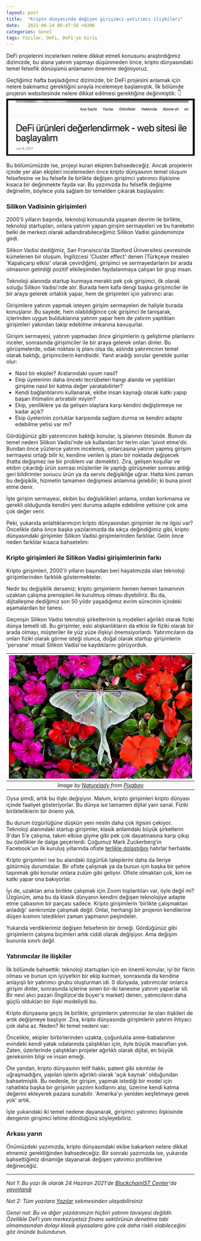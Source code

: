 ```yaml
---
layout: post
title:  "Kripto dünyasında değişen girişimci-yatırımcı ilişkileri"
date:   2021-06-24 08:47:56 +0300
categories: Genel
tags: Yazılar, DeFi, DeFi'ye Giriş
---
```



DeFi projelerini incelerken nelere dikkat etmeli konusunu araştırdığımız dizimizde, bu alana yatırım yapmayı düşünmeden önce, kripto dünyasındaki temel felsefik dönüşümü anlamanın önemine değiniyoruz. 

Geçtiğimiz hafta başladığımız dizimizde, bir DeFi projesini anlamak için nelere bakmamız gerektiğini sırayla incelemeye başlamıştık. İlk bölümde projenin websitesinde nelere dikkat edilmesi gerektiğine değinmiştik: 👇
![](/assets/defi-giris-210624.png)

Bu bölümümüzde ise, projeyi kuran ekipten bahsedeceğiz. Ancak projelerin içinde yer alan ekipleri incelemeden önce kripto dünyasının temel oluşum felsefesine ve bu felsefe ile birlikte değişen girişimci yatırımcı ilişkisine kısaca bir değinmekte fayda var. Bu yazımızda bu felsefik değişime değinelim, böylece yola sağlam bir temelden çıkarak başlayalım:

### Silikon Vadisinin girişimleri

2000'li yılların başında, teknoloji konusunda yaşanan devrim ile birlikte, teknoloji startupları, onlara yatırım yapan girişim sermayeleri ve bu hareketin belki de merkezi olarak adlandırabileceğimiz Silikon Vadisi gündemimize girdi.

Silikon Vadisi dediğimiz, San Fransisco'da Stanford Üniversitesi çevresinde kümelenen bir oluşum. İngilizcesi 'Cluster effect' denen (Türkçeye mealen 'Kapalıçarşı etkisi' olarak çevirdiğim), girişimci ve sermayedarların bir arada olmasının getirdiği pozitif etkileşimden faydalanmaya çalışan bir grup insan. 

Teknoloji alanında startup kurmaya meraklı pek çok girişimci, ilk olarak soluğu Silikon Vadisi'nde alır. Burada hem kafa dengi başka girişimciler ile bir araya gelerek ortaklık yapar, hem de girişimleri için yatırımcı arar.  

Girişimlere yatırım yapmak isteyen girişim sermayeleri de haliyle burada konuşlanır. Bu sayede, hem olabildiğince çok girişimci ile tanışarak, içlerinden uygun bulduklarına yatırım yapar hem de yatırım yaptıkları girişimleri yakından takip edebilme imkanına kavuşurlar. 

Girişim sermayesi, yatırım yapmadan önce girişimlerin iş geliştirme planlarını inceler, sonrasında girişimciler ile bir araya gelerek onları dinler. Bu görüşmelerde, odak noktası iş planı olsa da, aslında yatırımcının temel olarak baktığı, girişimcilerin kendisidir. Yanıt aradığı sorular genelde şunlar olur: 

- Nasıl bir ekipler? Aralarındaki uyum nasıl?
- Ekip üyelerinin daha önceki tecrübeleri hangi alanda ve yaptıkları girişime nasıl bir katma değer yaratabilirler?
- Kendi bağlantılarımı kullanarak, ekibe insan kaynağı olarak katkı yapıp başarı ihtimalini artırabilir miyim?
- Ekip, yeniliklere ya da gelişen olaylara karşı kendini değiştirmeye ne kadar açık?
- Ekip üyelerinin zorluklar karşısında sağlam durma ve kendini adapte edebilme yetisi var mı?

Gördüğünüz gibi yatırımcının baktığı konular, iş planının ötesinde. Bunun da temel nedeni Silikon Vadisi'nde sık kullanılan bir terim olan 'pivot etme'dir. Bundan önce yüzlerce yatırım incelemiş, onlarcasına yatırım yapmış girişim sermayesi ortağı bilir ki, kendine verilen iş planı bir noktada değişecek (hatta değişmez ise bir problem var demektir). Zira, gelişen koşullar ve ekibin çıkardığı ürün sonrası müşteriler ile yaptığı görüşmeler sonrası aldığı geri bildirimler sonucu ürün ya da servis değişikliğe uğrar. Hatta kimi zaman bu değişiklik, hizmetin tamamen değişmesi anlamına gelebilir; ki buna pivot etme denir.

İşte girişim sermayesi, ekibin bu değişiklikleri anlama, ondan korkmama ve gerekli olduğunda kendini yeni duruma adapte edebilme yetisine çok ama çok değer verir. 

Peki, yukarıda anlattıklarımızın kripto dünyasından girişimler ile ne ilgisi var? Öncelikle daha önce başka yazılarımızda da sıkça değindiğimiz gibi, kripto dünyasındaki girişimler Silikon Vadisi girişimlerinden farklılar. Gelin önce neden farklılar kısaca bahsetelim: 

### Kripto girişimleri ile Silikon Vadisi girişimlerinin farkı

Kripto girişimleri, 2000'li yılların başından beri hayatımızda olan teknoloji girişimlerinden farklılık göstermekteler. 

Nedir bu değişiklik derseniz; kripto girişimlerin hemen hemen tamamının uzaktan çalışma prensipleri ile kurulmuş olması diyebiliriz. Bu da, dijitalleşme dediğimiz son 50 yıldır yaşadığımız evrim sürecinin içindeki aşamalardan bir tanesi. 

Geçmişin Silikon Vadisi teknoloji şirketlerinin iş modelleri ağırlıklı olarak fiziki dünya temelli idi. Bu girişimler, eski alışkanlıkların da etkisi ile fiziki olarak bir arada olmayı, müşteriler ile yüz yüze ilişkiyi önemsiyorlardı. Yatırımcıların da onları fiziki olarak görme isteği olunca, doğal olarak startup girişimlerin 'pervane' misali Silikon Vadisi'ne kaydıklarını görüyorduk. 

| ![luna-moth](/assets/luna-moth-3619811_800.jpg)|
|:--:| 
| *Image by [Naturelady](https://pixabay.com/users/naturelady-3551620/) from [Pixabay](https://pixabay.com/)*|

Oysa şimdi, artık bu ilişki değişiyor. Malum, kripto girişimleri kripto dünyası içinde faaliyet gösteriyorlar. Bu dünya ise tamamen dijital yani sanal. Fiziki birlikteliklerin bir önemi yok. 

Bu durum özgürlüğüne düşkün yeni neslin daha çok ilgisini çekiyor. Teknoloji alanındaki startup girişimler, klasik anlamdaki büyük şirketlerin 9'dan 5'e çalışma, takım elbise giyme gibi pek çok dayatmasına karşı çıkıp bu özellikler ile dalga geçerlerdi. Çoğumuz Mark Zuckerberg'in Facebook'un ilk kuruluş yıllarında ofiste [terlikle dolaştığını](https://www.pinterest.com/coryebailey/mark-zuckerberg/) hatırlar herhalde. 

Kripto girişimleri ise bu alandaki özgürlük taleplerini daha da ileriye götürmüş durumdalar. Bir ofiste çalışmak ya da bunun için başka bir şehire taşınmak gibi konular onlara zulüm gibi geliyor. Ofiste olmaktan çok, kim ne katkı yapar ona bakıyorlar. 

İyi de, uzaktan ama birlikte çalışmak için Zoom toplantıları var, öyle değil mi? Üzgünüm, ama bu da klasik dünyanın kendini değişen teknolojiye adapte etme çabasının bir parçası sadece. Kripto girişimlerin 'birlikte çalışmaktan anladığı' senkronize çalışmak değil. Onlar, herhangi bir projenin kendilerine düşen kısmını istedikleri zaman yapmanın peşindeler. 

Yukarıda verdiklerimiz değişen felsefenin bir örneği. Gördüğünüz gibi girişimlerin çalışma biçimleri artık ciddi olarak değişiyor. Ama değişim bununla sınırlı değil. 

### Yatırımcılar ile ilişkiler

İlk bölümde bahsettik: teknoloji startupları için en önemli konular, iyi bir fikrin olması ve bunun için iyi/yetkin bir ekip kurman, sonrasında da kendine anlayışlı bir yatırımcı grubu oluşturman idi. 0 dünyada, yatırımcılar onlarca girişim dinler, sonrasında içlerine sinen bir-iki tanesine yatırım yaparlar idi. Bir nevi alıcı pazarı (İngilizce'de buyer's market) denen, yatımcıların daha güçlü oldukları bir ilişki modeliydi bu. 

Kripto dünyasına geçiş ile birlikte, girişimlerin yatırımcılar ile olan ilişkileri de artık değişmeye başlıyor. Zira, kripto dünyasında girişimlerin yatırım ihtiyacı çok daha az. Neden? İki temel nedeni var:  

Öncelikle, ekipler birbirlerinden uzakta, çoğunlukla anne-babalarının evindeki kendi yatak odalarında çalıştıkları için, öyle büyük masrafları yok. Zaten, üzerlerinde çalıştıkları projeler ağırlıklı olarak dijital, en büyük gereksinim bilgi ve insan emeği. 

Öte yandan, kripto dünyasının telif hakkı, patent gibi sıkıntılar ile uğraşmadığını, yapılan işlerin ağırlıklı olarak 'açık kaynak' olduğundan bahsetmiştik. Bu nedenle, bir girişim, yapmak istediği bir model için rahatlıkla başka bir girişimin yazılım kodlarını alıp, üzerine kendi katma değerini ekleyerek pazara sunabilir. 'Amerika'yı yeniden keşfetmeye gerek yok' artık.

İşte yukarıdaki iki temel nedene dayanarak, girişimci yatırımcı ilişkisinde dengenin girişimci lehine döndüğünü söyleyebiliriz. 

### Arkası yarın

Önümüzdeki yazımızda, kripto dünyasındaki ekibe bakarken nelere dikkat etmemiz gerektiğinden bahsedeceğiz. Bir sonraki yazımızda ise, yukarıda bahsettiğimiz dinamiğe dayanarak değişen yatırımcı profillerine değineceğiz. 

---

*Not 1: Bu yazı ilk olarak 24 Haziran 2021'de [BlockchainIST Center](https://medium.com/blockchainist-center)'da [yayınlandı](https://medium.com/blockchainist-center/defi-protokolleri-nas%C4%B1l-de%C4%9Ferlendirmeli-web-sitesi-i%CC%87le-ba%C5%9Flayal%C4%B1m-f66bb285e493)*

*Not 2: Tüm yazılara [Yazılar](/articles/) sekmesinden ulaşabilirsiniz*

*Genel not: Bu ve diğer yazılarımızın hiçbiri yatırım tavsiyesi değildir. Özellikle DeFi yani merkeziyetsiz finans sektörünün denetime tabi olmamasından dolayı klasik piyasalara göre çok daha riskli olabileceğini göz önünde bulundurun.* 
